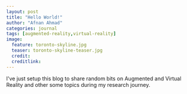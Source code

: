 ```yaml
---
layout: post
title: "Hello World!"
author: "Afnan Ahmad"
categories: journal
tags: [augmented-reality,virtual-reality]
image:
  feature: toronto-skyline.jpg
  teaser: toronto-skyline-teaser.jpg
  credit:
  creditlink:
---
```


I've just setup this blog to share random bits on Augmented and Virtual Reality and other some topics during my research journey.
